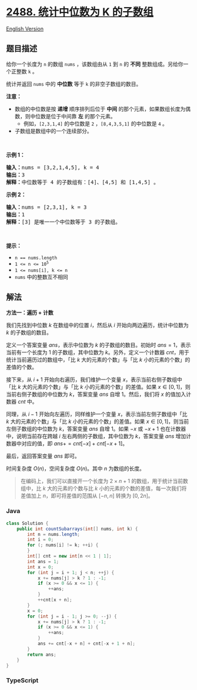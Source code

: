 # [2488. 统计中位数为 K 的子数组](https://leetcode.cn/problems/count-subarrays-with-median-k)

[English Version](/solution/2400-2499/2488.Count%20Subarrays%20With%20Median%20K/README_EN.md)

## 题目描述

<!-- 这里写题目描述 -->

<p>给你一个长度为 <code>n</code> 的数组 <code>nums</code> ，该数组由从 <code>1</code> 到 <code>n</code> 的 <strong>不同</strong> 整数组成。另给你一个正整数 <code>k</code> 。</p>

<p>统计并返回 <code>nums</code> 中的 <strong>中位数</strong> 等于 <code>k</code> 的非空子数组的数目。</p>

<p><strong>注意：</strong></p>

<ul>
	<li>数组的中位数是按 <strong>递增</strong> 顺序排列后位于 <strong>中间</strong> 的那个元素，如果数组长度为偶数，则中位数是位于中间靠 <strong>左</strong> 的那个元素。
    <ul>
    	<li>例如，<code>[2,3,1,4]</code> 的中位数是 <code>2</code> ，<code>[8,4,3,5,1]</code> 的中位数是 <code>4</code> 。</li>
    </ul>
    </li>
    <li>子数组是数组中的一个连续部分。</li>
</ul>

<p>&nbsp;</p>

<p><strong>示例 1：</strong></p>

<pre>
<strong>输入：</strong>nums = [3,2,1,4,5], k = 4
<strong>输出：</strong>3
<strong>解释：</strong>中位数等于 4 的子数组有：[4]、[4,5] 和 [1,4,5] 。
</pre>

<p><strong>示例 2：</strong></p>

<pre>
<strong>输入：</strong>nums = [2,3,1], k = 3
<strong>输出：</strong>1
<strong>解释：</strong>[3] 是唯一一个中位数等于 3 的子数组。
</pre>

<p>&nbsp;</p>

<p><strong>提示：</strong></p>

<ul>
	<li><code>n == nums.length</code></li>
	<li><code>1 &lt;= n &lt;= 10<sup>5</sup></code></li>
	<li><code>1 &lt;= nums[i], k &lt;= n</code></li>
	<li><code>nums</code> 中的整数互不相同</li>
</ul>

## 解法

**方法一：遍历 + 计数**

我们先找到中位数 $k$ 在数组中的位置 $i$，然后从 $i$ 开始向两边遍历，统计中位数为 $k$ 的子数组的数目。

定义一个答案变量 $ans$，表示中位数为 $k$ 的子数组的数目。初始时 $ans = 1$，表示当前有一个长度为 $1$ 的子数组，其中位数为 $k$。另外，定义一个计数器 $cnt$，用于统计当前遍历过的数组中，「比 $k$ 大的元素的个数」与「比 $k$ 小的元素的个数」的差值的个数。

接下来，从 $i + 1$ 开始向右遍历，我们维护一个变量 $x$，表示当前右侧子数组中「比 $k$ 大的元素的个数」与「比 $k$ 小的元素的个数」的差值。如果 $x \in [0, 1]$，则当前右侧子数组的中位数为 $k$，答案变量 $ans$ 自增 $1$。然后，我们将 $x$ 的值加入计数器 $cnt$ 中。

同理，从 $i - 1$ 开始向左遍历，同样维护一个变量 $x$，表示当前左侧子数组中「比 $k$ 大的元素的个数」与「比 $k$ 小的元素的个数」的差值。如果 $x \in [0, 1]$，则当前左侧子数组的中位数为 $k$，答案变量 $ans$ 自增 $1$。如果 $-x$ 或 $-x + 1$ 也在计数器中，说明当前存在跨越 $i$ 左右两侧的子数组，其中位数为 $k$，答案变量 $ans$ 增加计数器中对应的值，即 $ans += cnt[-x] + cnt[-x + 1]$。

最后，返回答案变量 $ans$ 即可。

时间复杂度 $O(n)$，空间复杂度 $O(n)$。其中 $n$ 为数组的长度。

> 在编码上，我们可以直接开一个长度为 $2 \times n + 1$ 的数组，用于统计当前数组中，比 $k$ 大的元素的个数与比 $k$ 小的元素的个数的差值，每一次我们将差值加上 $n$，即可将差值的范围从 $[-n, n]$ 转换为 $[0, 2n]$。

### **Java**

```java
class Solution {
    public int countSubarrays(int[] nums, int k) {
        int n = nums.length;
        int i = 0;
        for (; nums[i] != k; ++i) {
        }
        int[] cnt = new int[n << 1 | 1];
        int ans = 1;
        int x = 0;
        for (int j = i + 1; j < n; ++j) {
            x += nums[j] > k ? 1 : -1;
            if (x >= 0 && x <= 1) {
                ++ans;
            }
            ++cnt[x + n];
        }
        x = 0;
        for (int j = i - 1; j >= 0; --j) {
            x += nums[j] > k ? 1 : -1;
            if (x >= 0 && x <= 1) {
                ++ans;
            }
            ans += cnt[-x + n] + cnt[-x + 1 + n];
        }
        return ans;
    }
}
```

### **TypeScript**
